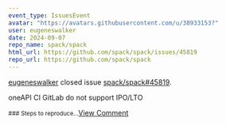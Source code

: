 ```yaml
---
event_type: IssuesEvent
avatar: "https://avatars.githubusercontent.com/u/38933153?"
user: eugeneswalker
date: 2024-09-07
repo_name: spack/spack
html_url: https://github.com/spack/spack/issues/45819
repo_url: https://github.com/spack/spack
---
```


<a href='https://github.com/eugeneswalker' target='_blank'>eugeneswalker</a> closed issue <a href='https://github.com/spack/spack/issues/45819' target='_blank'>spack/spack#45819</a>.

<p>oneAPI CI GitLab do not support IPO/LTO</p><small>### Steps to reproduce...</small><a href='https://github.com/spack/spack/issues/45819' target='_blank'>View Comment</a>